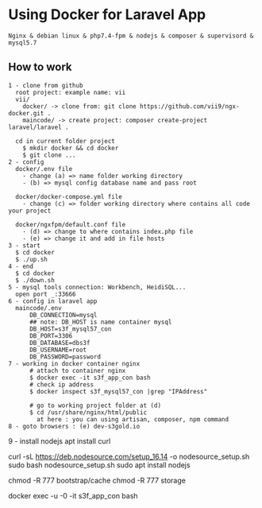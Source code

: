 # Using Docker for Laravel App
`Nginx & debian linux & php7.4-fpm & nodejs & composer & supervisord & mysql5.7`

## How to work
```
1 - clone from github
  root project: example name: vii
  vii/
    docker/ -> clone from: git clone https://github.com/vii9/ngx-docker.git .
    maincode/ -> create project: composer create-project laravel/laravel .

  cd in current folder project
    $ mkdir docker && cd docker
    $ git clone ...
2 - config
  docker/.env file
    - change (a) => name folder working directory
    - (b) => mysql config database name and pass root
  
  docker/docker-compose.yml file
    - change (c) => folder working directory where contains all code your project

  docker/ngxfpm/default.conf file
    - (d) => change to where contains index.php file
    - (e) => change it and add in file hosts
3 - start
  $ cd docker
  $ ./up.sh
4 - end
  $ cd docker
  $ ./down.sh
5 - mysql tools connection: Workbench, HeidiSQL...
  open port _:33666  
6 - config in laravel app
  maincode/.env
      DB_CONNECTION=mysql
      ## note: DB_HOST is name container mysql
      DB_HOST=s3f_mysql57_con
      DB_PORT=3306
      DB_DATABASE=dbs3f
      DB_USERNAME=root
      DB_PASSWORD=password
7 - working in docker container nginx
      # attach to container nginx
      $ docker exec -it s3f_app_con bash
      # check ip address 
      $ docker inspect s3f_mysql57_con |grep "IPAddress"
      
      # go to working project folder at (d) 
      $ cd /usr/share/nginx/html/public
        at here : you can using artisan, composer, npm command
8 - goto browsers : (e) dev-s3gold.io
```
9 - install nodejs
apt install curl

curl -sL https://deb.nodesource.com/setup_16.14 -o nodesource_setup.sh
sudo bash nodesource_setup.sh
sudo apt install nodejs

chmod -R 777 bootstrap/cache
chmod -R 777 storage

docker exec -u -0 -it s3f_app_con bash